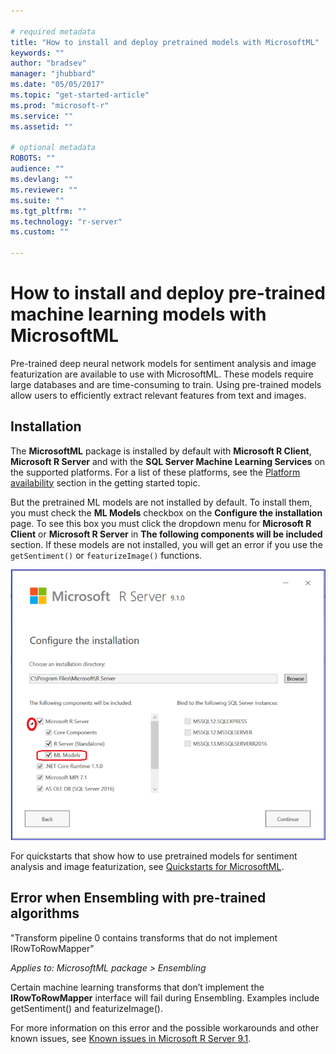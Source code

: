 ```yaml
---

# required metadata
title: "How to install and deploy pretrained models with MicrosoftML"
keywords: ""
author: "bradsev"
manager: "jhubbard"
ms.date: "05/05/2017"
ms.topic: "get-started-article"
ms.prod: "microsoft-r"
ms.service: ""
ms.assetid: ""

# optional metadata
ROBOTS: ""
audience: ""
ms.devlang: ""
ms.reviewer: ""
ms.suite: ""
ms.tgt_pltfrm: ""
ms.technology: "r-server"
ms.custom: ""

---
```


# How to install and deploy pre-trained machine learning models with MicrosoftML

Pre-trained deep neural network models for sentiment analysis and image featurization are available to use with MicrosoftML. These models require large databases and are time-consuming to train. Using pre-trained models allow users to efficiently extract relevant features from text and images.

## Installation

The **MicrosoftML** package is installed by default with **Microsoft R Client**, **Microsoft R Server** and with the **SQL Server Machine Learning Services** on the supported platforms. For a list of these platforms, see the [Platform availability](../r/concept-what-is-the-microsoftml-package.md#platform-availability) section in the getting started topic.

But the pretrained ML models are not installed by default. To install them, you must check the **ML Models** checkbox on the **Configure the installation** page. To see this box you must click the dropdown menu for **Microsoft R Client** or **Microsoft R Server** in **The following components will be included** section. If these models are not installed, you will get an error if you use the `getSentiment()` or `featurizeImage()` functions.


![MicrosoftML-install-pretrained-models](./media/microsoftml-install-pretrained-models/msr-config-install-ml-model.png)

For quickstarts that show how to use pretrained models for sentiment analysis and image featurization, see [Quickstarts for MicrosoftML](../r/sample-microsoftml.md).


## Error when Ensembling with pre-trained algorithms

"Transform pipeline 0 contains transforms that do not implement IRowToRowMapper"

*Applies to: MicrosoftML package > Ensembling*

Certain machine learning transforms that don’t implement the **IRowToRowMapper** interface will fail during Ensembling. Examples include getSentiment() and featurizeImage().

For more information on this error and the possible workarounds and other known issues, see [Known issues in Microsoft R Server 9.1](../resources-known-issues.md#ml-ensembling).

